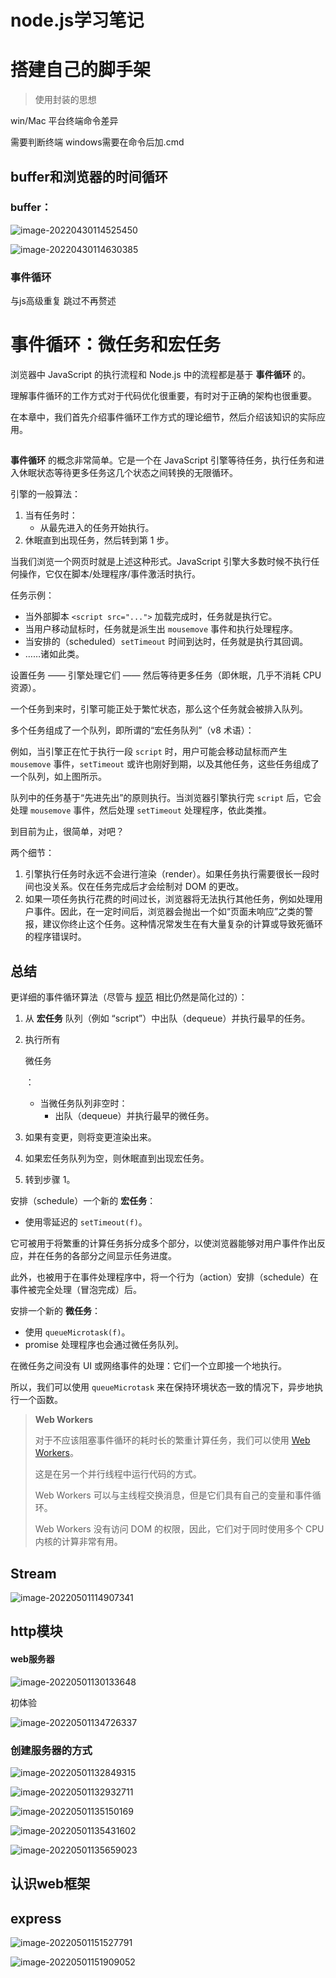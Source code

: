 # node.js学习笔记

# 搭建自己的脚手架

> 使用封装的思想

  win/Mac 平台终端命令差异

需要判断终端 windows需要在命令后加.cmd



## buffer和浏览器的时间循环

### buffer：

![image-20220430114525450](https://ypyun-cdn.u1n1.com/img/picgo/2022/04/30/20220430114525.png)

![image-20220430114630385](https://ypyun-cdn.u1n1.com/img/picgo/2022/04/30/20220430114630.png)

### 事件循环

与js高级重复 跳过不再赘述

# 事件循环：微任务和宏任务

浏览器中 JavaScript 的执行流程和 Node.js 中的流程都是基于 **事件循环** 的。

理解事件循环的工作方式对于代码优化很重要，有时对于正确的架构也很重要。

在本章中，我们首先介绍事件循环工作方式的理论细节，然后介绍该知识的实际应用。

## 

**事件循环** 的概念非常简单。它是一个在 JavaScript 引擎等待任务，执行任务和进入休眠状态等待更多任务这几个状态之间转换的无限循环。

引擎的一般算法：

1. 当有任务时：
   - 从最先进入的任务开始执行。
2. 休眠直到出现任务，然后转到第 1 步。

当我们浏览一个网页时就是上述这种形式。JavaScript 引擎大多数时候不执行任何操作，它仅在脚本/处理程序/事件激活时执行。

任务示例：

- 当外部脚本 `<script src="...">` 加载完成时，任务就是执行它。
- 当用户移动鼠标时，任务就是派生出 `mousemove` 事件和执行处理程序。
- 当安排的（scheduled）`setTimeout` 时间到达时，任务就是执行其回调。
- ……诸如此类。

设置任务 —— 引擎处理它们 —— 然后等待更多任务（即休眠，几乎不消耗 CPU 资源）。

一个任务到来时，引擎可能正处于繁忙状态，那么这个任务就会被排入队列。

多个任务组成了一个队列，即所谓的“宏任务队列”（v8 术语）：

例如，当引擎正在忙于执行一段 `script` 时，用户可能会移动鼠标而产生 `mousemove` 事件，`setTimeout` 或许也刚好到期，以及其他任务，这些任务组成了一个队列，如上图所示。

队列中的任务基于“先进先出”的原则执行。当浏览器引擎执行完 `script` 后，它会处理 `mousemove` 事件，然后处理 `setTimeout` 处理程序，依此类推。

到目前为止，很简单，对吧？

两个细节：

1. 引擎执行任务时永远不会进行渲染（render）。如果任务执行需要很长一段时间也没关系。仅在任务完成后才会绘制对 DOM 的更改。
2. 如果一项任务执行花费的时间过长，浏览器将无法执行其他任务，例如处理用户事件。因此，在一定时间后，浏览器会抛出一个如“页面未响应”之类的警报，建议你终止这个任务。这种情况常发生在有大量复杂的计算或导致死循环的程序错误时。

## 总结

更详细的事件循环算法（尽管与 [规范](https://html.spec.whatwg.org/multipage/webappapis.html#event-loop-processing-model) 相比仍然是简化过的）：

1. 从 **宏任务** 队列（例如 “script”）中出队（dequeue）并执行最早的任务。

2. 执行所有

   微任务

   ：

   - 当微任务队列非空时：
     - 出队（dequeue）并执行最早的微任务。

3. 如果有变更，则将变更渲染出来。

4. 如果宏任务队列为空，则休眠直到出现宏任务。

5. 转到步骤 1。

安排（schedule）一个新的 **宏任务**：

- 使用零延迟的 `setTimeout(f)`。

它可被用于将繁重的计算任务拆分成多个部分，以使浏览器能够对用户事件作出反应，并在任务的各部分之间显示任务进度。

此外，也被用于在事件处理程序中，将一个行为（action）安排（schedule）在事件被完全处理（冒泡完成）后。

安排一个新的 **微任务**：

- 使用 `queueMicrotask(f)`。
- promise 处理程序也会通过微任务队列。

在微任务之间没有 UI 或网络事件的处理：它们一个立即接一个地执行。

所以，我们可以使用 `queueMicrotask` 来在保持环境状态一致的情况下，异步地执行一个函数。

> **Web Workers**
>
> 对于不应该阻塞事件循环的耗时长的繁重计算任务，我们可以使用 [Web Workers](https://html.spec.whatwg.org/multipage/workers.html)。
>
> 这是在另一个并行线程中运行代码的方式。
>
> Web Workers 可以与主线程交换消息，但是它们具有自己的变量和事件循环。
>
> Web Workers 没有访问 DOM 的权限，因此，它们对于同时使用多个 CPU 内核的计算非常有用。

## Stream

![image-20220501114907341](https://ypyun-cdn.u1n1.com/img/picgo/2022/05/0120220501114907.png)



## http模块

#### web服务器

![image-20220501130133648](https://ypyun-cdn.u1n1.com/img/picgo/2022/05/01/20220501130133.png)

初体验

![image-20220501134726337](https://ypyun-cdn.u1n1.com/img/picgo/2022/05/01/20220501134726.png)



### 创建服务器的方式

![image-20220501132849315](https://ypyun-cdn.u1n1.com/img/picgo/2022/05/01/20220501132849.png)

![image-20220501132932711](https://ypyun-cdn.u1n1.com/img/picgo/2022/05/01/20220501132932.png)

![image-20220501135150169](https://ypyun-cdn.u1n1.com/img/picgo/2022/05/01/20220501135150.png)

![image-20220501135431602](https://ypyun-cdn.u1n1.com/img/picgo/2022/05/01/20220501135431.png)

![image-20220501135659023](https://ypyun-cdn.u1n1.com/img/picgo/2022/05/01/20220501135659.png)



## 认识web框架

## express

 ![image-20220501151527791](https://ypyun-cdn.u1n1.com/img/picgo/2022/05/01/20220501151528.png)

![image-20220501151909052](https://ypyun-cdn.u1n1.com/img/picgo/2022/05/01/20220501151909.png)
